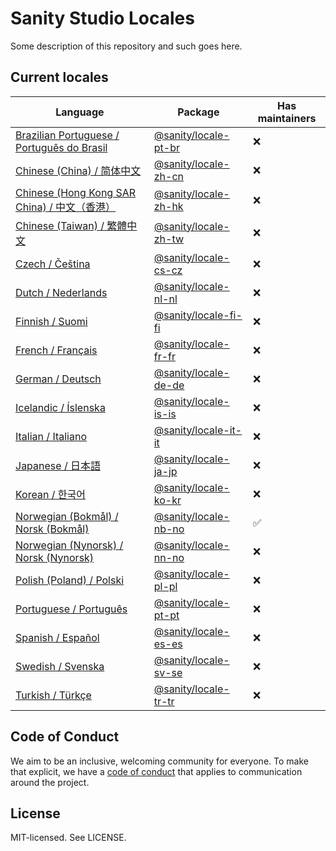 # Sanity Studio Locales

Some description of this repository and such goes here.

## Current locales

<!-- <locale-list> -->

| Language                                                                                                     | Package                                                                    | Has maintainers |
| ------------------------------------------------------------------------------------------------------------ | -------------------------------------------------------------------------- | --------------- |
| [Brazilian Portuguese / Português do Brasil](https://github.com/sanity-io/locales/tree/main/locales/pt-BR)   | [@sanity/locale-pt-br](https://www.npmjs.com/package/@sanity/locale-pt-br) | ❌              |
| [Chinese (China) / 简体中文](https://github.com/sanity-io/locales/tree/main/locales/zh-CN)                   | [@sanity/locale-zh-cn](https://www.npmjs.com/package/@sanity/locale-zh-cn) | ❌              |
| [Chinese (Hong Kong SAR China) / 中文（香港）](https://github.com/sanity-io/locales/tree/main/locales/zh-HK) | [@sanity/locale-zh-hk](https://www.npmjs.com/package/@sanity/locale-zh-hk) | ❌              |
| [Chinese (Taiwan) / 繁體中文](https://github.com/sanity-io/locales/tree/main/locales/zh-TW)                  | [@sanity/locale-zh-tw](https://www.npmjs.com/package/@sanity/locale-zh-tw) | ❌              |
| [Czech / Čeština](https://github.com/sanity-io/locales/tree/main/locales/cs-CZ)                              | [@sanity/locale-cs-cz](https://www.npmjs.com/package/@sanity/locale-cs-cz) | ❌              |
| [Dutch / Nederlands](https://github.com/sanity-io/locales/tree/main/locales/nl-NL)                           | [@sanity/locale-nl-nl](https://www.npmjs.com/package/@sanity/locale-nl-nl) | ❌              |
| [Finnish / Suomi](https://github.com/sanity-io/locales/tree/main/locales/fi-FI)                              | [@sanity/locale-fi-fi](https://www.npmjs.com/package/@sanity/locale-fi-fi) | ❌              |
| [French / Français](https://github.com/sanity-io/locales/tree/main/locales/fr-FR)                            | [@sanity/locale-fr-fr](https://www.npmjs.com/package/@sanity/locale-fr-fr) | ❌              |
| [German / Deutsch](https://github.com/sanity-io/locales/tree/main/locales/de-DE)                             | [@sanity/locale-de-de](https://www.npmjs.com/package/@sanity/locale-de-de) | ❌              |
| [Icelandic / Íslenska](https://github.com/sanity-io/locales/tree/main/locales/is-IS)                         | [@sanity/locale-is-is](https://www.npmjs.com/package/@sanity/locale-is-is) | ❌              |
| [Italian / Italiano](https://github.com/sanity-io/locales/tree/main/locales/it-IT)                           | [@sanity/locale-it-it](https://www.npmjs.com/package/@sanity/locale-it-it) | ❌              |
| [Japanese / 日本語](https://github.com/sanity-io/locales/tree/main/locales/ja-JP)                            | [@sanity/locale-ja-jp](https://www.npmjs.com/package/@sanity/locale-ja-jp) | ❌              |
| [Korean / 한국어](https://github.com/sanity-io/locales/tree/main/locales/ko-KR)                              | [@sanity/locale-ko-kr](https://www.npmjs.com/package/@sanity/locale-ko-kr) | ❌              |
| [Norwegian (Bokmål) / Norsk (Bokmål)](https://github.com/sanity-io/locales/tree/main/locales/nb-NO)          | [@sanity/locale-nb-no](https://www.npmjs.com/package/@sanity/locale-nb-no) | ✅              |
| [Norwegian (Nynorsk) / Norsk (Nynorsk)](https://github.com/sanity-io/locales/tree/main/locales/nn-NO)        | [@sanity/locale-nn-no](https://www.npmjs.com/package/@sanity/locale-nn-no) | ❌              |
| [Polish (Poland) / Polski](https://github.com/sanity-io/locales/tree/main/locales/pl-PL)                     | [@sanity/locale-pl-pl](https://www.npmjs.com/package/@sanity/locale-pl-pl) | ❌              |
| [Portuguese / Português](https://github.com/sanity-io/locales/tree/main/locales/pt-PT)                       | [@sanity/locale-pt-pt](https://www.npmjs.com/package/@sanity/locale-pt-pt) | ❌              |
| [Spanish / Español](https://github.com/sanity-io/locales/tree/main/locales/es-ES)                            | [@sanity/locale-es-es](https://www.npmjs.com/package/@sanity/locale-es-es) | ❌              |
| [Swedish / Svenska](https://github.com/sanity-io/locales/tree/main/locales/sv-SE)                            | [@sanity/locale-sv-se](https://www.npmjs.com/package/@sanity/locale-sv-se) | ❌              |
| [Turkish / Türkçe](https://github.com/sanity-io/locales/tree/main/locales/tr-TR)                             | [@sanity/locale-tr-tr](https://www.npmjs.com/package/@sanity/locale-tr-tr) | ❌              |

<!-- </locale-list> -->

## Code of Conduct

We aim to be an inclusive, welcoming community for everyone. To make that explicit, we have a [code of conduct](https://github.com/sanity-io/locales/blob/current/CODE_OF_CONDUCT.md) that applies to communication around the project.

## License

MIT-licensed. See LICENSE.
